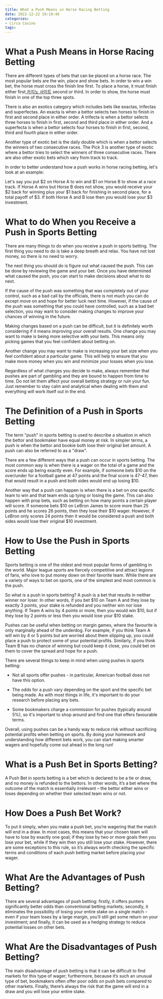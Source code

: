 ```yaml
---
title: What a Push Means in Horse Racing Betting
date: 2022-12-22 19:19:49
categories:
- Circa Casino
tags:
---
```



#  What a Push Means in Horse Racing Betting

There are different types of bets that can be placed on a horse race. The most popular bets are the win, place and show bets. In order to win a win bet, the horse must cross the finish line first. To place a horse, it must finish either first,[카지노 사이트](https://choegocasino.com/) second or third. In order to show, the horse must finish in one of the top three spots.

There is also an exotics category which includes bets like exactas, trifectas and superfectas. An exacta is when a bettor selects two horses to finish in first and second place in either order. A trifecta is when a bettor selects three horses to finish in first, second and third place in either order. And a superfecta is when a bettor selects four horses to finish in first, second, third and fourth place in either order.

Another type of exotic bet is the daily double which is when a bettor selects the winners of two consecutive races. The Pick 3 is another type of exotic where a bettor tries to select the winners of three consecutive races. There are also other exotic bets which vary from track to track.

In order to better understand how a push works in horse racing betting, let's look at an example:

Let's say you put $2 on Horse A to win and $1 on Horse B to show at a race track. If Horse A wins but Horse B does not show, you would receive your $2 back for winning plus your $1 back for finishing in second place, for a total payoff of $3. If both Horse A and B lose then you would lose your $3 investment.

#  What to do When you Receive a Push in Sports Betting

There are many things to do when you receive a push in sports betting. The first thing you need to do is take a deep breath and relax. You have not lost money, so there is no need to worry.

The next thing you should do is figure out what caused the push. This can be done by reviewing the game and your bet. Once you have determined what caused the push, you can start to make decisions about what to do next.

If the cause of the push was something that was completely out of your control, such as a bad call by the officials, there is not much you can do except move on and hope for better luck next time. However, if the cause of the push was something that you could have controlled, such as a bad bet selection, you may want to consider making changes to improve your chances of winning in the future.

Making changes based on a push can be difficult, but it is definitely worth considering if it means improving your overall results. One change you may want to make is being more selective with your bets. This means only picking games that you feel confident about betting on.

Another change you may want to make is increasing your bet size when you feel confident about a particular game. This will help to ensure that you make more money when you win and minimize your losses when you lose.

Regardless of what changes you decide to make, always remember that pushes are part of gambling and they are bound to happen from time to time. Do not let them affect your overall betting strategy or ruin your fun. Just remember to stay calm and analytical when dealing with them and everything will work itself out in the end.

#  The Definition of a Push in Sports Betting



The term "push" in sports betting is used to describe a situation in which the bettor and bookmaker have equal money at risk. In simpler terms, a push is when the bettor and bookie both lose their original bet amount. A push can also be referred to as a "draw".

There are a few different ways that a push can occur in sports betting. The most common way is when there is a wager on the total of a game and the score ends up being exactly even. For example, if someone bets $10 on the over/under for a football game at 47 points and the final score is 47-47, then that would result in a push and both sides would end up losing $10.

Another way that a push can happen is when there is a bet on one specific team to win and that team ends up tying or losing the game. This can also happen with prop bets, such as betting on how many points a certain player will score. If someone bets $10 on LeBron James to score more than 25 points and he scores 26 points, then they lose their $10 wager. However, if LeBron only scores 24 points then it would be considered a push and both sides would lose their original $10 investment.

#  How to Use the Push in Sports Betting

Sports betting is one of the oldest and most popular forms of gambling in the world. Major league sports are fiercely competitive and attract legions of fans, who love to put money down on their favorite team. While there are a variety of ways to bet on sports, one of the simplest and most common is the push.

So what is a push in sports betting? A push is a bet that results in neither winner nor loser. In other words, if you bet $10 on Team A and they lose by exactly 3 points, your stake is refunded and you neither win nor lose anything. If Team A wins by 4 points or more, then you would win $10, but if they lose by 2 points or less then you would lose your $10 stake.

Pushes can be useful when betting on margin games, where the favourite is only marginally ahead of the underdog. For example, if you think Team A will win by 4 or 5 points but are worried about them slipping up, you could place a push to protect some of your potential profits. Similarly, if you think Team B has no chance of winning but could keep it close, you could bet on them to cover the spread and hope for a push.

There are several things to keep in mind when using pushes in sports betting:

- Not all sports offer pushes - in particular, American football does not have this option.

- The odds for a push vary depending on the sport and the specific bet being made. As with most things in life, it's important to do your research before placing any bets.

- Some bookmakers charge a commission for pushes (typically around 5%), so it's important to shop around and find one that offers favourable terms.

Overall, using pushes can be a handy way to reduce risk without sacrificing potential profits when betting on sports. By doing your homework and understanding how different bets work, you can start making smarter wagers and hopefully come out ahead in the long run!

#  What is a Push Bet in Sports Betting?

A Push Bet in sports betting is a bet which is declared to be a tie or draw, and no money is refunded to the bettors. In other words, it’s a bet where the outcome of the match is essentially irrelevant – the bettor either wins or loses depending on whether their selected team wins or not.

# How Does a Push Bet Work?

To put it simply, when you make a push bet, you’re wagering that the match will end in a draw. In most cases, this means that your chosen team will have to lose by exactly one goal; if they lose by two or more goals then you lose your bet, while if they win then you still lose your stake. However, there are some exceptions to this rule, so it’s always worth checking the specific terms and conditions of each push betting market before placing your wager.

# What Are the Advantages of Push Betting?

There are several advantages of push betting: firstly, it offers punters significantly better odds than conventional betting markets; secondly, it eliminates the possibility of losing your entire stake on a single match – even if your team loses by a large margin, you’ll still get some return on your investment; and finally, it can be used as a hedging strategy to reduce potential losses on other bets.

# What Are the Disadvantages of Push Betting?

The main disadvantage of push betting is that it can be difficult to find markets for this type of wager; furthermore, because it’s such an unusual type of bet, bookmakers often offer poor odds on push bets compared to other markets. Finally, there’s always the risk that the game will end in a draw and you will lose your entire stake.